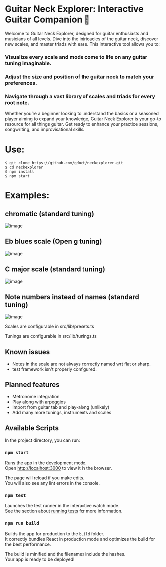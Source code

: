 # Guitar Neck Explorer: Interactive Guitar Companion 🎸
Welcome to Guitar Neck Explorer, designed for guitar enthusiasts and musicians of all levels. Dive into the intricacies of the guitar neck, discover new scales, and master triads with ease. This interactive tool allows you to:

### Visualize every scale and mode come to life on any guitar tuning imaginable.
### Adjust the size and position of the guitar neck to match your preferences.
### Navigate through a vast library of scales and triads for every root note.

Whether you’re a beginner looking to understand the basics or a seasoned player aiming to expand your knowledge, Guitar Neck Explorer is your go-to resource for all things guitar. Get ready to enhance your practice sessions, songwriting, and improvisational skills.

# Use:
```
$ git clone https://github.com/gdoct/neckexplorer.git
$ cd neckexplorer
$ npm install
$ npm start
```
# Examples:

## chromatic (standard tuning)
![image](https://github.com/gdoct/neckexplorer/assets/11509384/3ed5c89c-51d9-4c20-98bc-6bbc50b28f2e)

## Eb blues scale (Open g tuning)
![image](https://github.com/gdoct/neckexplorer/assets/11509384/057a6420-2da3-4255-b9a8-a44a4c4c80e4)

## C major scale (standard tuning)
![image](https://github.com/gdoct/neckexplorer/assets/11509384/860add7f-1138-40aa-bb9a-4d86edcef901)

## Note numbers instead of names (standard tuning)
![image](https://github.com/gdoct/neckexplorer/assets/11509384/9716b807-2728-4bb6-956e-c4f9a1cf9b3e)

Scales are configurable in src/lib/presets.ts

Tunings are configurable in src/lib/tunings.ts

## Known issues
- Notes in the scale are not always correctly named wrt flat or sharp.
- test framework isn't properly configured.

## Planned features
- Metronome integration
- Play along with arpeggios
- Import from guitar tab and play-along (unlikely)
- Add many more tunings, instruments and scales

## Available Scripts

In the project directory, you can run: 

### `npm start`

Runs the app in the development mode.\
Open [http://localhost:3000](http://localhost:3000) to view it in the browser.

The page will reload if you make edits.\
You will also see any lint errors in the console.

### `npm test`

Launches the test runner in the interactive watch mode.\
See the section about [running tests](https://facebook.github.io/create-react-app/docs/running-tests) for more information.

### `npm run build`

Builds the app for production to the `build` folder.\
It correctly bundles React in production mode and optimizes the build for the best performance.

The build is minified and the filenames include the hashes.\
Your app is ready to be deployed!
